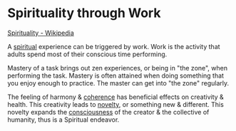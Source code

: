 # Spirituality through Work

<a href="https://en.wikipedia.org/wiki/Spirituality" target="_blank">Spirituality - Wikipedia</a>

A [spiritual](./spirituality.md) experience can be triggered by work. Work is the activity that adults spend most of their conscious time performing.

Mastery of a task brings out zen experiences, or being in "the zone", when performing the task. Mastery is often attained when doing something that you enjoy enough to practice. The master can get into "the zone" regularly.

The feeling of harmony & [coherence](./coherence.md) has beneficial effects on creativity & health. This creativity leads to [novelty](./novelty.md), or something new & different. This novelty expands the [consciousness](./consciousness.md) of the creator & the collective of humanity, thus is a Spiritual endeavor.
